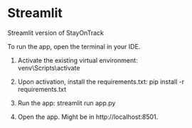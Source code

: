 # Streamlit
Streamlit version of StayOnTrack


To run the app, open the terminal in your IDE.

1. Activate the existing virtual environment:   
venv\Scripts\activate

2. Upon activation, install the requirements.txt:
pip install -r requirements.txt

3. Run the app:
streamlit run app.py

4. Open the app. Might be in http://localhost:8501.